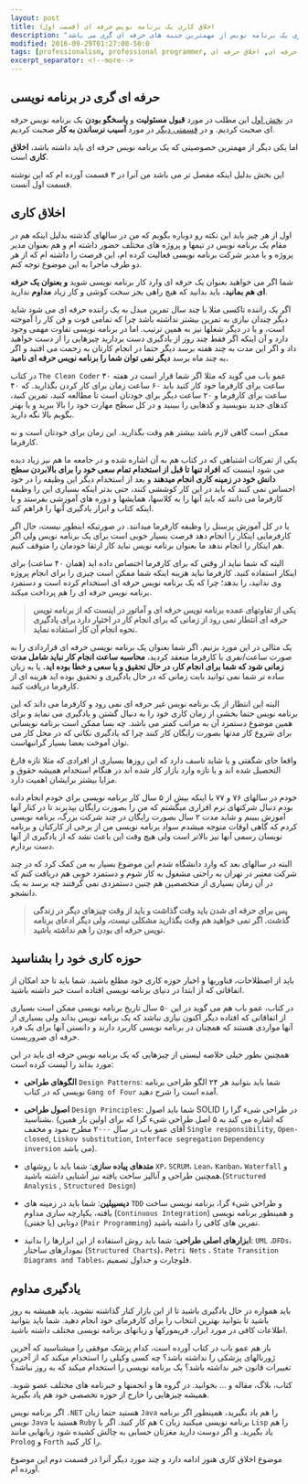 ```yaml
---
layout: post
title: اخلاق کاری یک برنامه نویس حرفه ای (قسمت اول)
description: "اخلاق کاری یک برنامه نویس از مهمترین جنبه های حرفه ای گری می باشد."
modified: 2016-09-29T01:27:00-50:0
tags: [professionalism, professional programmer, برنامه نویس حرفه ای, اخلاق حرفه ای]
excerpt_separator: <!--more-->
---
```




## حرفه ای گری در برنامه نویسی
در [بخش اول](/professionalism-in-programming-1/) این مطلب در مورد **قبول مسئولیت** و **پاسخگو بودن** یک برنامه نویس حرفه ای صحبت کردیم. و در [قسمتی دیگر](/professionalism-in-programming-2/) در مورد **آسیب نرساندن به کار** صحبت کردیم.

اما یکی دیگر از مهمترین خصوصیتی که یک برنامه نویس حرفه ای باید داشته باشد، **اخلاق کاری** است.

این بخش بدلیل اینکه مفصل تر می باشد من آنرا در ۳ قسمت آورده ام که این نوشته قسمت اول آنست.


## اخلاق کاری

اول از هر چیز باید این نکته رو دوباره بگویم که من در سالهای گذشته بدلیل اینکه هم در مقام یک برنامه نویس در تیمها و پروژه های مختلف حضور داشته ام و هم بعنوان مدیر پروژه و یا مدیر شرکت برنامه نویسی فعالیت کرده ام، این فرصت را داشته ام که از هر دو طرف ماجرا به این موضوع توجه کنم.

شما اگر می خواهید بعنوان یک حرفه ای وارد کار برنامه نویسی شوید **و بعنوان یک حرفه ای هم بمانید**، باید بدانید که هیچ راهی بجز سخت کوشی و کار زیاد **مداوم** ندارید.

<!--more-->
اگر یک راننده تاکسی مثلا با چند سال تمرین مبدل به یک راننده حرفه ای می شود شاید دیگر چندان نیازی به تمرین بیشتر نداشته باشد چرا که تمامی فوت و فن کار را آموخته است، و یا در دیگر شغلها نیز به همین ترتیب. اما در برنامه نویسی تفاوت مهمی وجود دارد و آن اینکه اگر فقط چند روز از یادگیری دست بردارید چیزهایی را از دست خواهید داد و اگر این مدت به چند هفته برسد دیگر حتما در انجام کارتان به زحمت می افتید و اگر به چند ماه برسد **دیگر نمی توان شما را برنامه نویس حرفه ای نامید.**

در کتاب `The Clean Coder` عمو باب می گوید که مثلا اگر شما قرار است در هفته ۴۰ ساعت برای کارفرما خود کار کنید باید ۶۰ ساعت زمان برای کار کردن بگذارید. که ۴۰ ساعت برای کارفرما و ۲۰ ساعت دیگر برای خودتان است تا مطالعه کنید، تمرین کنید، کدهای جدید بنویسید و کدهایی را ببینید و در کل سطح مهارت خود را بالا ببرید و یا بهتر بگویم بالا نگه دارید.

ممکن است گاهی لازم باشد بیشتر هم وقت بگذارید. این زمان برای خودتان است و نه کارفرما.

یکی از تفرکات اشتباهی که در کتاب هم به آن اشاره شده و در جامعه ما هم نیز زیاد دیده می شود اینست که **افراد تنها تا قبل از استخدام تمام سعی خود را برای بالابردن سطح دانش خود در زمینه کاری انجام میدهند** و بعد از استخدام دیگر این وظیفه را در خود احساس نمی کنند که باید در این کار کوششی کنند، حتی بدتر اینکه بسیاری این را وظیفه کارفرما می دانند که باید آنها را به کلاسها، همایشها و دوره های آموزشی بفرستد و یا اینکه کتاب و ابزار یادگیری آنها را فراهم کند.

یا در کل آموزش پرسنل را وظیفه کارفرما میدانند. در صورتیکه اینطور نیست، حال اگر کارفرمایی اینکار را انجام دهد فرصت بسیار خوبی است برای یک برنامه نویس ولی اگر هم اینکار را انجام ندهد ما بعنوان برنامه نویس نباید کار ارتقا خودمان را متوقف کنیم.

البته که شما نباید از وقتی که برای کارفرما اختصاص داده اید (همان ۴۰ ساعت) برای اینکار استفاده کنید. کارفرما نباید هزینه اینکه شما ممکن است چیزی را برای انجام پروژه وی ندانید، را بدهد؛ چرا که یک برنامه نویس حرفه ای استخدام کرده است و دستمزد برنامه نویس حرفه ای را هم پرداخت میکند.

> **یکی از تفاوتهای عمده برنامه نویس حرفه ای و آماتور در اینست که از برنامه نویس حرفه ای انتطار نمی رود از زمانی که برای انجام کار در اختیار دارد برای یادگیری نحوه انجام آن کار استفاده نماید.**


یک مثالی در این مورد بزنیم. اگر شما بعنوان یک برنامه نویسی حرفه ای قراردادی را به صورت ساعت/نفری با کارفرما منعقد کردید، **محاسبه ساعت انجام کار نباید شامل مدت زمانی شود که شما برای انجام کار، در حال تحقیق و یا سعی و خطا بوده اید.** یا به زبان ساده تر شما نمی توانید بابت زمانی که در حال یادگیری و تحقیق بوده اید هزینه ای از کارفرما دریافت کنید.

البته این انتظار از یک برنامه نویس غیر حرفه ای نمی رود و کارفرما می داند که این برنامه نویس حتما بخشی از زمان کاری خود را به دنبال گشتن و یادگیری می نماید و برای همین موضوع دستمزد آن به مراتب کمتر می باشد. چه بسا ممکن است برنامه نویسانی برای شروع کار مدتها بصورت رایگان کار کنند چرا که یادگیری نکاتی که در محل کار می توان آموخت بعضا بسیار گرانبهاست.

واقعا جای شگفتی و یا شاید تاسف دارد که این روزها بسیاری از افرادی که مثلا تازه فارغ التحصیل شده اند و یا تازه وارد بازار کار شده اند در هنگام استخدام همیشه حقوق و مزایا بیشتر برایشان اهمیت دارد.

خودم در سالهای ۷۶ و ۷۷ با اینکه بیش از ۵ سال کار برنامه نویسی برای خودم انجام داده بودم دنبال شرکتهای نرم افزاری میگشتم که من را بصورت رایگان بپذیرند تا در کنار آنها آموزش ببینم و شاید مدت ۲ سال بصورت رایگان در چند شرکت بزرگ، برنامه نویسی کردم که گاهی اوقات متوجه میشدم سواد برنامه نویسی من از برخی از کارکنان و برنامه نویسان رسمی آنها نیز بالاتر است ولی هیچ وقت این باعث نشد که از یادگیری از آنها دست بردارم.

البته در سالهای بعد که وارد دانشگاه شدم این موضوع بسیار به من کمک کرد که در چند شرکت معتبر در تهران به راحتی مشغول به کار شوم و دستمزد خوبی هم دریافت کنم که در آن زمان بسیاری از متخصصین هم چنین دستمزدی نمی گرفتند چه برسد به یک دانشجو.

> **پس برای حرفه ای شدن باید وقت گذاشت و باید از وقت چیزهای دیگر در زندگی گذشت. اگر نمی خواهید هم وقت بگذارید مشکلی نیست، ولی دیگر ادعای برنامه نویس حرفه ای بودن را هم نداشته باشید.**



## حوزه کاری خود را بشناسید
باید از اصطلاحات، فناوریها و اخبار حوزه کاری خود مطلع باشید. شما باید تا حد امکان از اتفاقاتی که از ابتدا در دنیای برنامه نویسی افتاده است خبر داشته باشید. 

در کتاب، عمو باب هم می گوید در این ۵۰ سال تاریخ برنامه نویسی ممکن است بسیاری از اتفاقاتی که افتاده دیگر اکنون نیازی نباشد که یک برنامه نویس بداند ولی بسیاری از آنها مواردی هستند که همچنان در برنامه نویسی کاربرد دارند و دانستن آنها برای یک فرد حرفه ای ضروریست.

همچنین بطور خیلی خلاصه لیستی از چیزهایی که یک برنامه نویس حرفه ای باید در این مورد بداند را لیست کرده است:

* **الگوهای طراحی** `Design Patterns`: شما باید بتوانید هر ۲۴ الگو طراحی برنامه نویسی که در کتاب `Gang of Four` آمده است را شرح دهید.

* **اصول طراحی** `Design Principles`: شما باید اصول SOLID در طراحی شیء گرا را بشناسید. (که اشاره می کند به ۵ اصل طراحی شیء گرا که برای اولین بار همین آقای عمو باب در سال ۲۰۰۰ مطرح نمود و مخفف `Single responsibility`, `Open-closed`, `Liskov substitution`, `Interface segregation` `Dependency inversion` می باشد).

* **متدهای پیاده سازی**: شما باید با روشهای `XP`، `SCRUM`، `Lean`، `Kanban`، `Waterfall` و همچنین طراحی و آنالیز ساخت یافته نیز آشنایی داشته باشید.(`Structured Analysis` , `Structured Design`)

* **دیسیپلین**: شما باید در زمینه های `TDD` و طراحی شیء گرا، برنامه نویسی ساخت یافته، یکپارچه سازی مداوم (`Continuous Integration`) و همینطور برنامه نویسی دوتایی (یا جفتی) (`Pair Programming`) تمرین های کافی را داشته باشید.

* **ابزارهای اصلی طراحی**: شما باید روش استفاده از این ابزارها را بدانید: `UML` ،`DFDs`، نمودارهای ساختار (`Structured Charts`)، `Petri Nets` ، `State Transition Diagrams and Tables`، فلوچارت و جداول تصمیم.



## یادگیری مداوم

باید همواره در حال یادگیری باشید تا از این بازار کنار گذاشته نشوید. باید همیشه به روز باشید تا بتوانید بهترین انتخاب را برای کارفرمای خود انجام دهید. شما باید بتوانید اطلاعات کافی در مورد ابزار، فریمورکها و زبانهای برنامه نویسی مختلف داشته باشید.

باز هم عمو باب در کتاب آورده است، کدام پزشک موفقی را میشناسید که آخرین ژورنالهای پزشکی را نداشته باشد؟ چه کسی وکیلی را استخدام میکند که از آخرین تغییرات قانون خبر نداشته باشد؟ یک برنامه نویسی را استخدام میکند که به روز نباشد؟

کتاب، بلاگ، مقاله و ... بخوانید. در گروه ها و انجمنها و خبرنامه های مختلف عضو شوید. همیشه چیزهایی را خارج از حوزه تخصصی خود هم یاد بگیرید. 

اگر برنامه نویس `.NET` هستید حتما زبان `Java` را هم یاد بگیرید، همینطور اگر برنامه نویس `Java` هستید با `Ruby` هم کار کنید. اگر با `C` برنامه نویسی میکنید زبان `Lisp` را هم یاد بگیرید. و اگر دوست دارید مغزتان حسابی به چالش کشیده شود زبانهایی مانند `Prolog` و `Forth` را کار کنید.



موضوع اخلاق کاری هنوز ادامه دارد و چند مورد دیگر آنرا در قسمت دوم این موضوع آورده ام.
